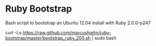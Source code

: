 Ruby Bootstrap
==============

Bash script to bootstrap an Ubuntu 12.04 install with Ruby 2.0.0-p247

curl -Ls https://raw.github.com/marcushjelm/ruby-bootstrap/master/bootstrap_ruby_200.sh | sudo bash
